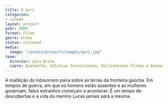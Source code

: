 ```yaml
---
title: O Guri
categories:
- cinema
layout: project
year: 2009
format: Filme
genre: Drama
status: released
media:
  image: "/assets/projects/images/guri.jpg"
team:
  director: Zeca Brito
  copro: Avalanche, Coletivo Inconsciente, Delicatessen Filmes e Besouro Filmes
---
```


A maldição do lobisomem paira sobre as terras da fronteira gaúcha. Em tempos de guerra, em que os homens estão ausentes e as mulheres governam, fatos estranhos começam a acontecer. É um tempo de descobertas e a vida do menino Lucas jamais será a mesma.

